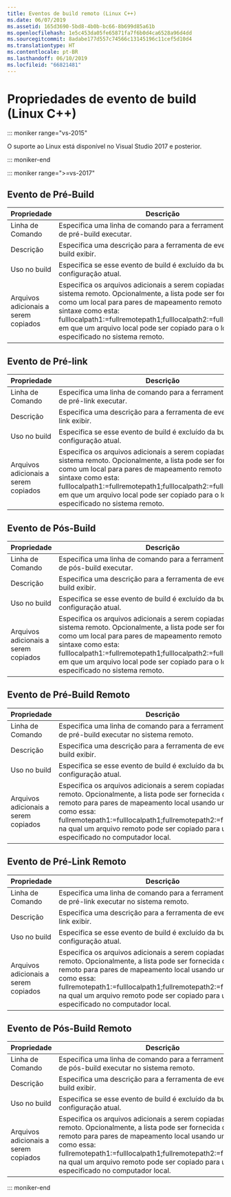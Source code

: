 ```yaml
---
title: Eventos de build remoto (Linux C++)
ms.date: 06/07/2019
ms.assetid: 165d3690-5bd8-4b0b-bc66-8b699d85a61b
ms.openlocfilehash: 1e5c453da05fe65871fa7f6b0d4ca6528a96d4dd
ms.sourcegitcommit: 8adabe177d557c74566c13145196c11cef5d10d4
ms.translationtype: HT
ms.contentlocale: pt-BR
ms.lasthandoff: 06/10/2019
ms.locfileid: "66821481"
---
```

# <a name="build-event-properties-linux-c"></a>Propriedades de evento de build (Linux C++)

::: moniker range="vs-2015"

O suporte ao Linux está disponível no Visual Studio 2017 e posterior.

::: moniker-end

::: moniker range=">=vs-2017"

## <a name="pre-build-event"></a>Evento de Pré-Build

Propriedade | Descrição
--- | ---
Linha de Comando | Especifica uma linha de comando para a ferramenta de evento de pré-build executar.
Descrição | Especifica uma descrição para a ferramenta de evento de pré-build exibir.
Uso no build | Especifica se esse evento de build é excluído da build para a configuração atual.
Arquivos adicionais a serem copiados | Especifica os arquivos adicionais a serem copiadas para o sistema remoto. Opcionalmente, a lista pode ser fornecida como um local para pares de mapeamento remoto usando uma sintaxe como esta: fulllocalpath1:=fullremotepath1;fulllocalpath2:=fullremotepath2, em que um arquivo local pode ser copiado para o local remoto especificado no sistema remoto.

## <a name="pre-link-event"></a>Evento de Pré-link

Propriedade | Descrição
--- | ---
Linha de Comando | Especifica uma linha de comando para a ferramenta de evento de pré-link executar.
Descrição | Especifica uma descrição para a ferramenta de evento de pré-link exibir.
Uso no build | Especifica se esse evento de build é excluído da build para a configuração atual.
Arquivos adicionais a serem copiados | Especifica os arquivos adicionais a serem copiadas para o sistema remoto. Opcionalmente, a lista pode ser fornecida como um local para pares de mapeamento remoto usando uma sintaxe como esta: fulllocalpath1:=fullremotepath1;fulllocalpath2:=fullremotepath2, em que um arquivo local pode ser copiado para o local remoto especificado no sistema remoto.

## <a name="post-build-event"></a>Evento de Pós-Build

Propriedade | Descrição
--- | ---
Linha de Comando | Especifica uma linha de comando para a ferramenta de evento de pós-build executar.
Descrição | Especifica uma descrição para a ferramenta de evento de pós-build exibir.
Uso no build | Especifica se esse evento de build é excluído da build para a configuração atual.
Arquivos adicionais a serem copiados | Especifica os arquivos adicionais a serem copiadas para o sistema remoto. Opcionalmente, a lista pode ser fornecida como um local para pares de mapeamento remoto usando uma sintaxe como esta: fulllocalpath1:=fullremotepath1;fulllocalpath2:=fullremotepath2, em que um arquivo local pode ser copiado para o local remoto especificado no sistema remoto.

## <a name="remote-pre-build-event"></a>Evento de Pré-Build Remoto

Propriedade | Descrição
--- | ---
Linha de Comando | Especifica uma linha de comando para a ferramenta de evento de pré-build executar no sistema remoto.
Descrição | Especifica uma descrição para a ferramenta de evento de pré-build exibir.
Uso no build | Especifica se esse evento de build é excluído da build para a configuração atual.
Arquivos adicionais a serem copiados | Especifica os arquivos adicionais a serem copiadas do sistema remoto. Opcionalmente, a lista pode ser fornecida como um remoto para pares de mapeamento local usando uma sintaxe como essa: fullremotepath1:=fulllocalpath1;fullremotepath2:=fulllocalpath2, na qual um arquivo remoto pode ser copiado para um local especificado no computador local.

## <a name="remote-pre-link-event"></a>Evento de Pré-Link Remoto

Propriedade | Descrição
--- | ---
Linha de Comando | Especifica uma linha de comando para a ferramenta de evento de pré-link executar no sistema remoto.
Descrição | Especifica uma descrição para a ferramenta de evento de pré-link exibir.
Uso no build | Especifica se esse evento de build é excluído da build para a configuração atual.
Arquivos adicionais a serem copiados | Especifica os arquivos adicionais a serem copiadas do sistema remoto. Opcionalmente, a lista pode ser fornecida como um remoto para pares de mapeamento local usando uma sintaxe como essa: fullremotepath1:=fulllocalpath1;fullremotepath2:=fulllocalpath2, na qual um arquivo remoto pode ser copiado para um local especificado no computador local.

## <a name="remote-post-build-event"></a>Evento de Pós-Build Remoto

Propriedade | Descrição
--- | ---
Linha de Comando | Especifica uma linha de comando para a ferramenta de evento de pós-build executar no sistema remoto.
Descrição | Especifica uma descrição para a ferramenta de evento de pós-build exibir.
Uso no build | Especifica se esse evento de build é excluído da build para a configuração atual.
Arquivos adicionais a serem copiados | Especifica os arquivos adicionais a serem copiadas do sistema remoto. Opcionalmente, a lista pode ser fornecida como um remoto para pares de mapeamento local usando uma sintaxe como essa: fullremotepath1:=fulllocalpath1;fullremotepath2:=fulllocalpath2, na qual um arquivo remoto pode ser copiado para um local especificado no computador local.

::: moniker-end


